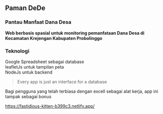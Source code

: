 ## Paman DeDe 
### Pantau Manfaat Dana Desa 
__Web berbasis spasial untuk monitoring pemanfataan Dana Desa di Kecamatan Krejengan Kabupaten Probolinggo__

### Teknologi
Google Spreadsheet sebagai database<br>
leafletJs untuk tampilan peta<br>
NodeJs untuk backend

> Every app is just an interface for a database

Bagi pengguna yang telah terbiasa dengan excell sebagai alat kerja, app ini tampak sebagai bonus


https://fastidious-kitten-b399c3.netlify.app/